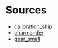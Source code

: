 # Sources

* [calibration_ship](https://www.thingiverse.com/thing:763622)
* [charmander](https://www.thingiverse.com/thing:323038)
* [gear_small](https://www.thingiverse.com/thing:227303)

